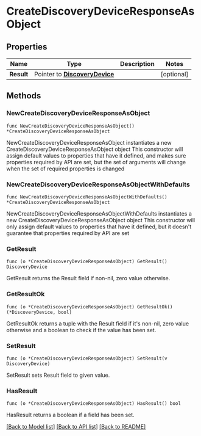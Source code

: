 # CreateDiscoveryDeviceResponseAsObject

## Properties

Name | Type | Description | Notes
------------ | ------------- | ------------- | -------------
**Result** | Pointer to [**DiscoveryDevice**](DiscoveryDevice.md) |  | [optional] 

## Methods

### NewCreateDiscoveryDeviceResponseAsObject

`func NewCreateDiscoveryDeviceResponseAsObject() *CreateDiscoveryDeviceResponseAsObject`

NewCreateDiscoveryDeviceResponseAsObject instantiates a new CreateDiscoveryDeviceResponseAsObject object
This constructor will assign default values to properties that have it defined,
and makes sure properties required by API are set, but the set of arguments
will change when the set of required properties is changed

### NewCreateDiscoveryDeviceResponseAsObjectWithDefaults

`func NewCreateDiscoveryDeviceResponseAsObjectWithDefaults() *CreateDiscoveryDeviceResponseAsObject`

NewCreateDiscoveryDeviceResponseAsObjectWithDefaults instantiates a new CreateDiscoveryDeviceResponseAsObject object
This constructor will only assign default values to properties that have it defined,
but it doesn't guarantee that properties required by API are set

### GetResult

`func (o *CreateDiscoveryDeviceResponseAsObject) GetResult() DiscoveryDevice`

GetResult returns the Result field if non-nil, zero value otherwise.

### GetResultOk

`func (o *CreateDiscoveryDeviceResponseAsObject) GetResultOk() (*DiscoveryDevice, bool)`

GetResultOk returns a tuple with the Result field if it's non-nil, zero value otherwise
and a boolean to check if the value has been set.

### SetResult

`func (o *CreateDiscoveryDeviceResponseAsObject) SetResult(v DiscoveryDevice)`

SetResult sets Result field to given value.

### HasResult

`func (o *CreateDiscoveryDeviceResponseAsObject) HasResult() bool`

HasResult returns a boolean if a field has been set.


[[Back to Model list]](../README.md#documentation-for-models) [[Back to API list]](../README.md#documentation-for-api-endpoints) [[Back to README]](../README.md)


